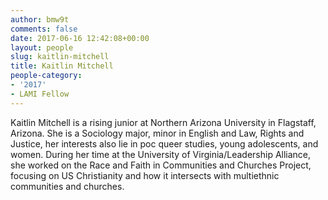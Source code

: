 ```yaml
---
author: bmw9t
comments: false
date: 2017-06-16 12:42:08+00:00
layout: people
slug: kaitlin-mitchell
title: Kaitlin Mitchell
people-category:
- '2017'
- LAMI Fellow
---
```


Kaitlin Mitchell is a rising junior at Northern Arizona University in Flagstaff, Arizona. She is a Sociology major, minor in English and Law, Rights and Justice, her interests also lie in poc queer studies, young adolescents, and women. During her time at the University of Virginia/Leadership Alliance, she worked on the Race and Faith in Communities and Churches Project, focusing on US Christianity and how it intersects with multiethnic communities and churches.  




